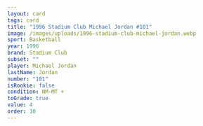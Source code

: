 ```yaml
---
layout: card
tags: card
title: "1996 Stadium Club Michael Jordan #101"
image: /images/uploads/1996-stadium-club-michael-jordan.webp
sport: Basketball
year: 1996
brand: Stadium Club
subset: ""
player: Michael Jordan
lastName: Jordan
number: "101"
isRookie: false
condition: NM-MT +
toGrade: true
value: 4
order: 10
---
```

